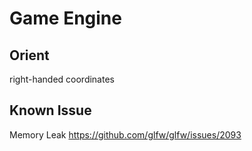 # Game Engine  

## Orient  
right-handed coordinates

## Known Issue  
Memory Leak https://github.com/glfw/glfw/issues/2093